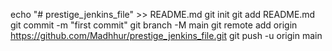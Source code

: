 echo "# prestige_jenkins_file" >> README.md
git init
git add README.md
git commit -m "first commit"
git branch -M main
git remote add origin https://github.com/Madhhur/prestige_jenkins_file.git
git push -u origin main
